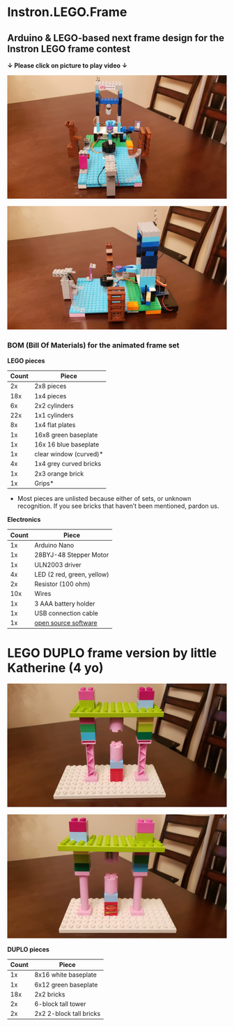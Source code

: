 # Instron.LEGO.Frame

## Arduino &amp; LEGO-based next frame design for the Instron LEGO frame contest

**↓ Please click on picture to play video ↓**

[![Watch the video](https://github.com/sensboston/Instron.LEGO.Frame/blob/master/20190925_190915.jpg)](https://youtu.be/oUKiCBb4iAo)

![Front view](https://github.com/sensboston/Instron.LEGO.Frame/blob/master/20190925_190924.jpg)

### BOM (Bill Of Materials) for the animated frame set

**LEGO pieces**

   Count | Piece
------------ | -------------
2x | 2x8 pieces
18x | 1x4 pieces
6x | 2x2 cylinders 
22x | 1x1 cylinders
8x | 1x4 flat plates
1x | 16x8 green baseplate
1x | 16x 16 blue baseplate
1x | clear window (curved)*
4x | 1x4 grey curved bricks
1x | 2x3 orange brick 
1x | Grips*

* Most pieces are unlisted because either of sets, or unknown recognition. If you see bricks that haven’t been mentioned, pardon us.

**Electronics**

   Count | Piece
------------ | -------------
1x | Arduino Nano
1x | 28BYJ-48 Stepper Motor
1x | ULN2003 driver
4x | LED (2 red, green, yellow)
2x | Resistor (100 ohm)
10x | Wires
1x | 3 AAA battery holder
1x | USB connection cable
1x | [open source software](https://github.com/sensboston/Instron.LEGO.Frame/blob/master/LEGO_Instron.ino)


# LEGO DUPLO frame version by little Katherine (4 yo)

![Front view](https://github.com/sensboston/Instron.LEGO.Frame/blob/master/20190925_190756.jpg)

![Front view](https://github.com/sensboston/Instron.LEGO.Frame/blob/master/20190925_190809.jpg)

**DUPLO pieces**

   Count | Piece
------------ | -------------
1x | 8x16 white baseplate
1x | 6x12 green baseplate
18x | 2x2 bricks
2x | 6-block tall tower 
2x | 2x2 2-block tall bricks


